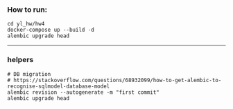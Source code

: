 ### How to run:
```shell
cd yl_hw/hw4
docker-compose up --build -d
alembic upgrade head
```

---------------------
### helpers
```shell
# DB migration
# https://stackoverflow.com/questions/68932099/how-to-get-alembic-to-recognise-sqlmodel-database-model
alembic revision --autogenerate -m "first commit"
alembic upgrade head
```